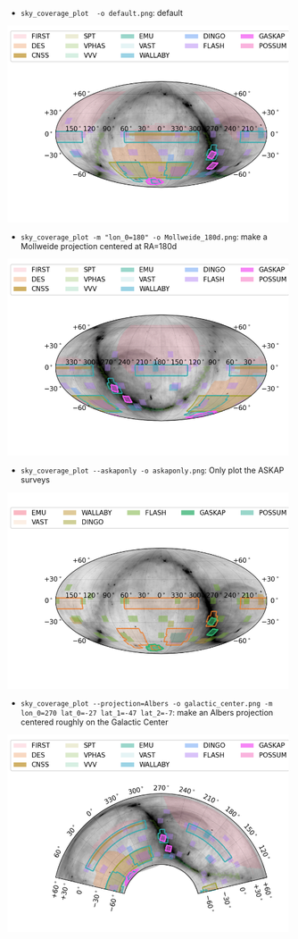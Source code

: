 * `sky_coverage_plot  -o default.png`: default

![](default.png)

* `sky_coverage_plot -m "lon_0=180" -o Mollweide_180d.png`: make a Mollweide projection centered at RA=180d

![](Mollweide_180d.png)

* `sky_coverage_plot --askaponly -o askaponly.png`: Only plot the ASKAP surveys

![](askaponly.png)

* `sky_coverage_plot --projection=Albers -o galactic_center.png -m lon_0=270 lat_0=-27 lat_1=-47 lat_2=-7`: make an Albers projection centered roughly on the Galactic Center

![](galactic_center.png)
